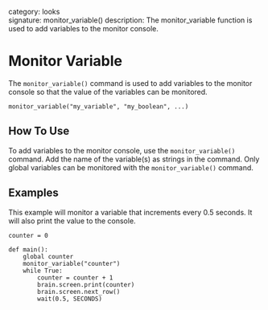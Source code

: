 category: looks  
signature: monitor_variable()
description: The monitor_variable function is used to add variables to the monitor console.

# Monitor Variable

The `monitor_variable()` command is used to add variables to the monitor console so that the value of the variables can be monitored.

```don
monitor_variable("my_variable", "my_boolean", ...)
```

## How To Use

To add variables to the monitor console, use the `monitor_variable()` command. Add the name of the variable(s) as strings in the command. Only global variables can be monitored with the `monitor_variable()` command.

## Examples

This example will monitor a variable that increments every 0.5 seconds. It will also print the value to the console.

```don
counter = 0

def main():
    global counter
    monitor_variable("counter")
    while True:
        counter = counter + 1
        brain.screen.print(counter)
        brain.screen.next_row()
        wait(0.5, SECONDS)
```

<advanced>
</advanced>
